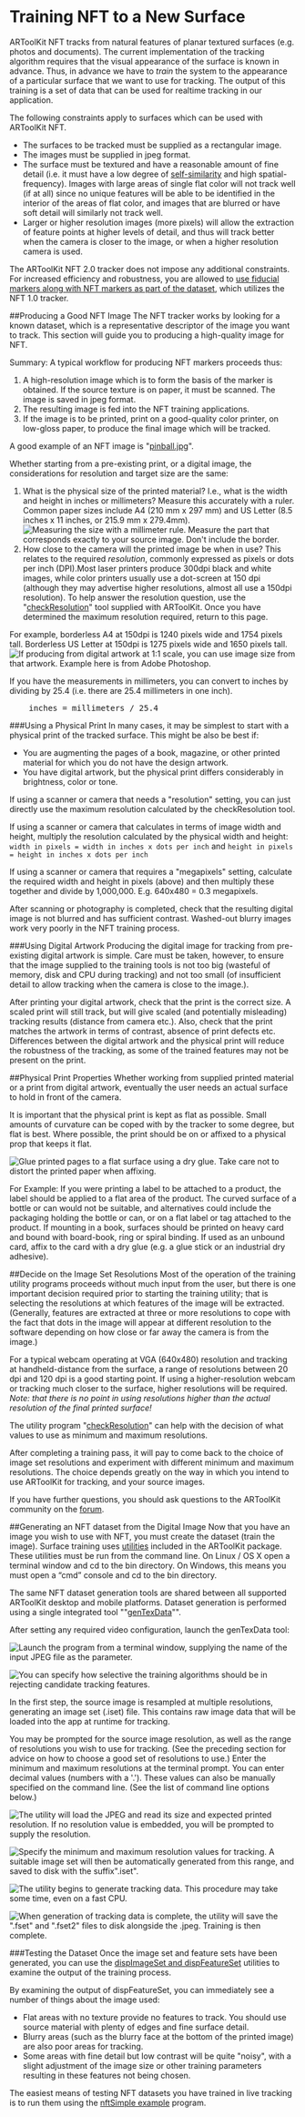 # Training NFT to a New Surface
ARToolKit NFT tracks from natural features of planar textured surfaces (e.g. photos and documents). The current implementation of the tracking algorithm requires that the visual appearance of the surface is known in advance. Thus, in advance we have to *train* the system to the appearance of a particular surface that we want to use for tracking. The output of this training is a set of data that can be used for realtime tracking in our application.

The following constraints apply to surfaces which can be used with ARToolKit NFT.

-   The surfaces to be tracked must be supplied as a rectangular image.
-   The images must be supplied in jpeg format.
-   The surface must be textured and have a reasonable amount of fine detail (i.e. it must have a low degree of [self-similarity][self-similarity] and high spatial-frequency). Images with large areas of single flat color will not track well (if at all) since no unique features will be able to be identified in the interior of the areas of flat color, and images that are blurred or have soft detail will similarly not track well.
-   Larger or higher resolution images (more pixels) will allow the extraction of feature points at higher levels of detail, and thus will track better when the camera is closer to the image, or when a higher resolution camera is used.

The ARToolKit NFT 2.0 tracker does not impose any additional constraints. For increased efficiency and robustness, you are allowed to [use fiducial markers along with NFT markers as part of the dataset][marker_nft_fiducial_markers], which utilizes the NFT 1.0 tracker.

##Producing a Good NFT Image
The NFT tracker works by looking for a known dataset, which is a representative descriptor of the image you want to track. This section will guide you to producing a high-quality image for NFT.

Summary: A typical workflow for producing NFT markers proceeds thus:

1.  A high-resolution image which is to form the basis of the marker is obtained. If the source texture is on paper, it must be scanned. The image is saved in jpeg format.
2.  The resulting image is fed into the NFT training applications.
3.  If the image is to be printed, print on a good-quality color printer, on low-gloss paper, to produce the final image which will be tracked.

A good example of an NFT image is "[pinball.jpg][3]".

Whether starting from a pre-existing print, or a digital image, the considerations for resolution and target size are the same:

1.  What is the physical size of the printed material? I.e., what is the width and height in inches or millimeters? Measure this accurately with a ruler. Common paper sizes include A4 (210 mm x 297 mm) and US Letter (8.5 inches x 11 inches, or 215.9 mm x 279.4mm). ![Measuring the size with a millimeter rule. Measure the part that corresponds exactly to your source image. Don't include the border.][NFT_example_KPM_measuring_image_with_rule]
2.  How close to the camera will the printed image be when in use? This relates to the required *resolution*, commonly expressed as pixels or dots per inch (DPI).Most laser printers produce 300dpi black and white images, while color printers usually use a dot-screen at 150 dpi (although they may advertise higher resolutions, almost all use a 150dpi resolution). To help answer the resolution question, use the "[checkResolution][marker_nft_utilities]" tool supplied with ARToolKit. Once you have determined the maximum resolution required, return to this page.

For example, borderless A4 at 150dpi is 1240 pixels wide and 1754 pixels tall. Borderless US Letter at 150dpi is 1275 pixels wide and 1650 pixels tall. ![If producing from digital artwork at 1:1 scale, you can use image size from that artwork. Example here is from Adobe Photoshop.][NFT_example_KPM_image_size_photoshop]

If you have the measurements in millimeters, you can convert to inches by dividing by 25.4 (i.e. there are 25.4 millimeters in one inch).
<pre>
    inches = millimeters / 25.4
</pre>

###Using a Physical Print
In many cases, it may be simplest to start with a physical print of the tracked surface. This might be also be best if:

-   You are augmenting the pages of a book, magazine, or other printed material for which you do not have the design artwork.
-   You have digital artwork, but the physical print differs considerably in brightness, color or tone.

If using a scanner or camera that needs a "resolution" setting, you can just directly use the maximum resolution calculated by the checkResolution tool.

If using a scanner or camera that calculates in terms of image width and height, multiply the resolution calculated by the physical width and height: `width in pixels = width in inches x dots per inch` and  `height in pixels = height in inches x dots per inch`

If using a scanner or camera that requires a "megapixels" setting, calculate the required width and height in pixels (above) and then multiply these together and divide by 1,000,000. E.g. 640x480 = 0.3 megapixels.

After scanning or photography is completed, check that the resulting digital image is not blurred and has sufficient contrast. Washed-out blurry images work very poorly in the NFT training process.

###Using Digital Artwork
Producing the digital image for tracking from pre-existing digital artwork is simple. Care must be taken, however, to ensure that the image supplied to the training tools is not too big (wasteful of memory, disk and CPU during tracking) and not too small (of insufficient detail to allow tracking when the camera is close to the image.).

After printing your digital artwork, check that the print is the correct size. A scaled print will still track, but will give scaled (and potentially misleading) tracking results (distance from camera etc.). Also, check that the print matches the artwork in terms of contrast, absence of print defects etc. Differences between the digital artwork and the physical print will reduce the robustness of the tracking, as some of the trained features may not be present on the print.

##Physical Print Properties
Whether working from supplied printed material or a print from digital artwork, eventually the user needs an actual surface to hold in front of the camera.

It is important that the physical print is kept as flat as possible. Small amounts of curvature can be coped with by the tracker to some degree, but flat is best. Where possible, the print should be on or affixed to a physical prop that keeps it flat.

![Glue printed pages to a flat surface using a dry glue. Take care not to distort the printed paper when affixing.][Glueing_marker_to_backing_board]

For Example: If you were printing a label to be attached to a product, the label should be applied to a flat area of the product. The curved surface of a bottle or can would not be suitable, and alternatives could include the packaging holding the bottle or can, or on a flat label or tag attached to the product. If mounting in a book, surfaces should be printed on heavy card and bound with board-book, ring or spiral binding. If used as an unbound card, affix to the card with a dry glue (e.g. a glue stick or an industrial dry adhesive).

##Decide on the Image Set Resolutions
Most of the operation of the training utility programs proceeds without much input from the user, but there is one important decision required prior to starting the training utility; that is selecting the resolutions at which features of the image will be extracted. (Generally, features are extracted at three or more resolutions to cope with the fact that dots in the image will appear at different resolution to the software depending on how close or far away the camera is from the image.)

For a typical webcam operating at VGA (640x480) resolution and tracking at handheld-distance from the surface, a range of resolutions between 20 dpi and 120 dpi is a good starting point. If using a higher-resolution webcam or tracking much closer to the surface, higher resolutions will be required. *Note: that there is no point in using resolutions higher than the actual resolution of the final printed surface!*

The utility program "[checkResolution][marker_nft_utilities]" can help with the decision of what values to use as minimum and maximum resolutions.

After completing a training pass, it will pay to come back to the choice of image set resolutions and experiment with different minimum and maximum resolutions. The choice depends greatly on the way in which you intend to use ARToolKit for tracking, and your source images.

If you have further questions, you should ask questions to the ARToolKit community on the [forum][forum].

##Generating an NFT dataset from the Digital Image
Now that you have an image you wish to use with NFT, you must create the dataset (train the image). Surface training uses [utilities][marker_nft_utilities] included in the ARToolKit package. These utilities must be run from the command line. On Linux / OS X open a terminal window and cd to the bin directory. On Windows, this means you must open a “cmd” console and cd to the bin directory.

The same NFT dataset generation tools are shared between all supported ARToolKit desktop and mobile platforms. Dataset generation is performed using a single integrated tool ""[genTexData][marker_nft_utilities]"".

After setting any required video configuration, launch the genTexData tool:

![Launch the program from a terminal window, supplying the name of the input JPEG file as the parameter.][NFT_example_genTexData_010]

![You can specify how selective the training algorithms should be in rejecting candidate tracking features.][NFT_example_genTexData_020]

In the first step, the source image is resampled at multiple resolutions, generating an image set (.iset) file. This contains raw image data that will be loaded into the app at runtime for tracking.

You may be prompted for the source image resolution, as well as the range of resolutions you wish to use for tracking. (See the preceding section for advice on how to choose a good set of resolutions to use.) Enter the minimum and maximum resolutions at the terminal prompt. You can enter decimal values (numbers with a '.'). These values can also be manually specified on the command line. (See the list of command line options below.)

![The utility will load the JPEG and read its size and expected printed resolution. If no resolution value is embedded, you will be prompted to supply the resolution.][NFT_example_genTexData_030]

![Specify the minimum and maximum resolution values for tracking. A suitable image set will then be automatically generated from this range, and saved to disk with the suffix".iset".][NFT_example_genTexData_040]

![The utility begins to generate tracking data. This procedure may take some time, even on a fast CPU.][NFT_example_genTexData_050]

![When generation of tracking data is complete, the utility will save the ".fset" and ".fset2" files to disk alongside the .jpeg. Training is then complete.][NFT_example_genTexData_060]

###Testing the Dataset
Once the image set and feature sets have been generated, you can use the [dispImageSet and dispFeatureSet][marker_nft_utilities] utilities to examine the output of the training process.

By examining the output of dispFeatureSet, you can immediately see a number of things about the image used:

-   Flat areas with no texture provide no features to track. You should use source material with plenty of edges and fine surface detail.
-   Blurry areas (such as the blurry face at the bottom of the printed image) are also poor areas for tracking.
-   Some areas with fine detail but low contrast will be quite "noisy", with a slight adjustment of the image size or other training parameters resulting in these features not being chosen.

The easiest means of testing NFT datasets you have trained in live tracking is to run them using the [nftSimple example][example_nftsimple] program.

[self-similarity]: https://en.wikipedia.org/wiki/Self-similarity
[marker_nft_fiducial_markers]: Marker_Training:marker_nft_fiducial_markers
[marker_nft_utilities]: Marker_Training:marker_nft_utilities
[example_nftsimple]: Examples:example_nftsimple
[forum]: http://www.artoolworks.com/support/forum/

[3]: http://www.artoolworks.com/support/library/images/f/f8/pinball.jpg

[NFT_example_KPM_measuring_image_with_rule]: :nft_example_kpm_measuring_image_with_rule_1.jpg
[NFT_example_KPM_image_size_photoshop]: :nft_example_kpm_image_size_photoshop_1.jpg
[Glueing_marker_to_backing_board]: :glueing_marker_to_backing_board_1.jpg
[NFT_example_genTexData_010]: :nft_example_gentexdata_010_1.png
[NFT_example_genTexData_020]: :nft_example_gentexdata_020_1.png
[NFT_example_genTexData_030]: :nft_example_gentexdata_030_1.png
[NFT_example_genTexData_040]: :nft_example_gentexdata_040_1.png
[NFT_example_genTexData_050]: :nft_example_gentexdata_050_1.png
[NFT_example_genTexData_060]: :nft_example_gentexdata_060_1.png
